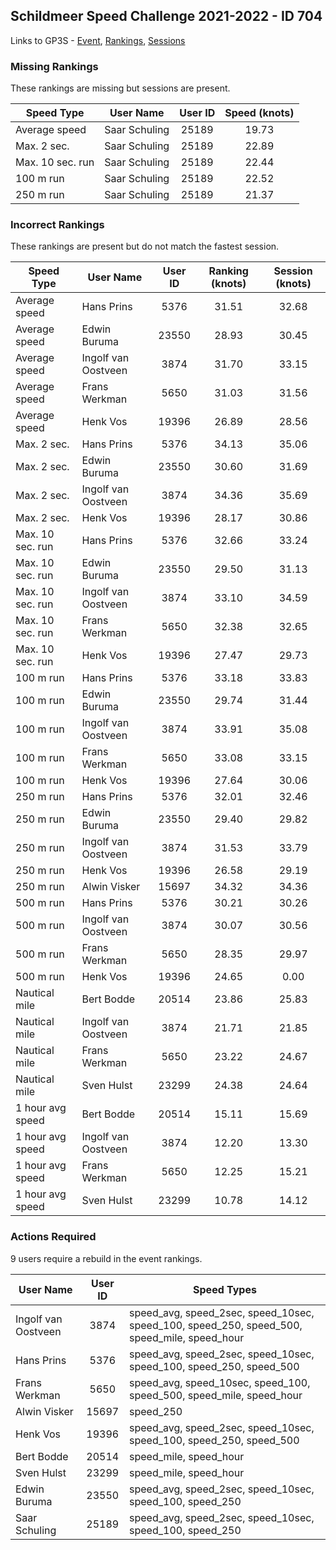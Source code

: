 ## Schildmeer Speed Challenge 2021-2022 - ID 704

Links to GP3S - [Event](https://www.gps-speedsurfing.com/default.aspx?mnu=event&val=704), [Rankings](https://www.gps-speedsurfing.com/default.aspx?mnu=eventranking&val=704), [Sessions](https://www.gps-speedsurfing.com/default.aspx?mnu=eventsessions&val=704)

### Missing Rankings

These rankings are missing but sessions are present.

| Speed Type | User Name | User ID | Speed (knots) |
| ---------- | --------- | :-----: | :-----------: |
| Average speed | Saar Schuling  | 25189 | 19.73 |
| Max. 2 sec. | Saar Schuling  | 25189 | 22.89 |
| Max. 10 sec. run | Saar Schuling  | 25189 | 22.44 |
| 100 m run | Saar Schuling  | 25189 | 22.52 |
| 250 m run | Saar Schuling  | 25189 | 21.37 |

### Incorrect Rankings

These rankings are present but do not match the fastest session.

| Speed Type | User Name | User ID | Ranking (knots) | Session (knots) |
| ---------- | --------- | :-----: | :-------------: | :-------------: |
| Average speed | Hans Prins | 5376 | 31.51 | 32.68 |
| Average speed | Edwin Buruma | 23550 | 28.93 | 30.45 |
| Average speed | Ingolf van Oostveen | 3874 | 31.70 | 33.15 |
| Average speed | Frans Werkman | 5650 | 31.03 | 31.56 |
| Average speed | Henk Vos | 19396 | 26.89 | 28.56 |
| Max. 2 sec. | Hans Prins | 5376 | 34.13 | 35.06 |
| Max. 2 sec. | Edwin Buruma | 23550 | 30.60 | 31.69 |
| Max. 2 sec. | Ingolf van Oostveen | 3874 | 34.36 | 35.69 |
| Max. 2 sec. | Henk Vos | 19396 | 28.17 | 30.86 |
| Max. 10 sec. run | Hans Prins | 5376 | 32.66 | 33.24 |
| Max. 10 sec. run | Edwin Buruma | 23550 | 29.50 | 31.13 |
| Max. 10 sec. run | Ingolf van Oostveen | 3874 | 33.10 | 34.59 |
| Max. 10 sec. run | Frans Werkman | 5650 | 32.38 | 32.65 |
| Max. 10 sec. run | Henk Vos | 19396 | 27.47 | 29.73 |
| 100 m run | Hans Prins | 5376 | 33.18 | 33.83 |
| 100 m run | Edwin Buruma | 23550 | 29.74 | 31.44 |
| 100 m run | Ingolf van Oostveen | 3874 | 33.91 | 35.08 |
| 100 m run | Frans Werkman | 5650 | 33.08 | 33.15 |
| 100 m run | Henk Vos | 19396 | 27.64 | 30.06 |
| 250 m run | Hans Prins | 5376 | 32.01 | 32.46 |
| 250 m run | Edwin Buruma | 23550 | 29.40 | 29.82 |
| 250 m run | Ingolf van Oostveen | 3874 | 31.53 | 33.79 |
| 250 m run | Henk Vos | 19396 | 26.58 | 29.19 |
| 250 m run | Alwin Visker | 15697 | 34.32 | 34.36 |
| 500 m run | Hans Prins | 5376 | 30.21 | 30.26 |
| 500 m run | Ingolf van Oostveen | 3874 | 30.07 | 30.56 |
| 500 m run | Frans Werkman | 5650 | 28.35 | 29.97 |
| 500 m run | Henk Vos | 19396 | 24.65 | 0.00 |
| Nautical mile | Bert Bodde | 20514 | 23.86 | 25.83 |
| Nautical mile | Ingolf van Oostveen | 3874 | 21.71 | 21.85 |
| Nautical mile | Frans Werkman | 5650 | 23.22 | 24.67 |
| Nautical mile | Sven Hulst | 23299 | 24.38 | 24.64 |
| 1 hour avg speed | Bert Bodde | 20514 | 15.11 | 15.69 |
| 1 hour avg speed | Ingolf van Oostveen | 3874 | 12.20 | 13.30 |
| 1 hour avg speed | Frans Werkman | 5650 | 12.25 | 15.21 |
| 1 hour avg speed | Sven Hulst | 23299 | 10.78 | 14.12 |

### Actions Required

9 users require a rebuild in the event rankings.

| User Name | User ID | Speed Types |
| --------- | :-----: | ----------- |
| Ingolf van Oostveen | 3874 | speed_avg, speed_2sec, speed_10sec, speed_100, speed_250, speed_500, speed_mile, speed_hour |
| Hans Prins | 5376 | speed_avg, speed_2sec, speed_10sec, speed_100, speed_250, speed_500 |
| Frans Werkman | 5650 | speed_avg, speed_10sec, speed_100, speed_500, speed_mile, speed_hour |
| Alwin Visker | 15697 | speed_250 |
| Henk Vos | 19396 | speed_avg, speed_2sec, speed_10sec, speed_100, speed_250, speed_500 |
| Bert Bodde | 20514 | speed_mile, speed_hour |
| Sven Hulst | 23299 | speed_mile, speed_hour |
| Edwin Buruma | 23550 | speed_avg, speed_2sec, speed_10sec, speed_100, speed_250 |
| Saar Schuling  | 25189 | speed_avg, speed_2sec, speed_10sec, speed_100, speed_250 |
